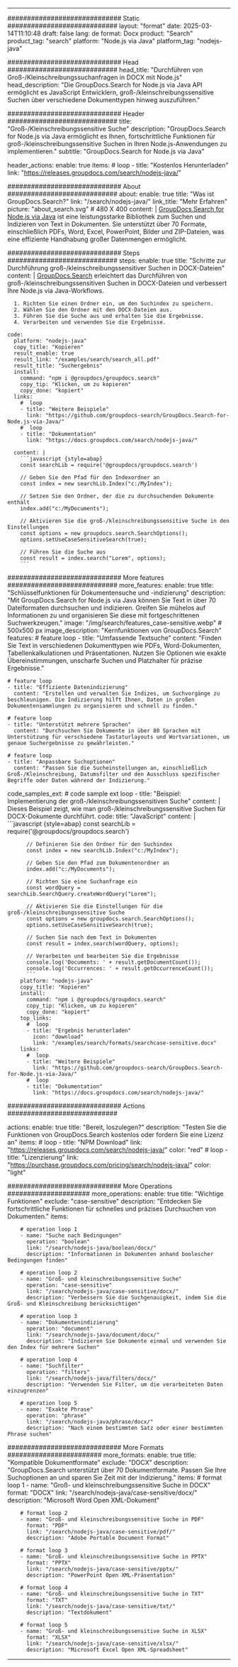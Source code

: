 
---
############################# Static ############################
layout: "format"
date:  2025-03-14T11:10:48
draft: false
lang: de
format: Docx
product: "Search"
product_tag: "search"
platform: "Node.js via Java"
platform_tag: "nodejs-java"

############################# Head ############################
head_title: "Durchführen von Groß-/Kleinschreibungssuchanfragen in DOCX mit Node.js"
head_description: "Die GroupDocs.Search for Node.js via Java API ermöglicht es JavaScript Entwicklern, groß-/kleinschreibungssensitive Suchen über verschiedene Dokumenttypen hinweg auszuführen."

############################# Header ############################
title: "Groß-/Kleinschreibungssensitive Suche" 
description: "GroupDocs.Search for Node.js via Java ermöglicht es Ihnen, fortschrittliche Funktionen für groß-/kleinschreibungssensitive Suchen in Ihren Node.js-Anwendungen zu implementieren."
subtitle: "GroupDocs.Search for Node.js via Java" 

header_actions:
  enable: true
  items:
    #  loop
    - title: "Kostenlos Herunterladen"
      link: "https://releases.groupdocs.com/search/nodejs-java/"
      
############################# About ############################
about:
    enable: true
    title: "Was ist GroupDocs.Search?"
    link: "/search/nodejs-java/"
    link_title: "Mehr Erfahren"
    picture: "about_search.svg" # 480 X 400
    content: |
       [GroupDocs.Search for Node.js via Java](/search/nodejs-java/) ist eine leistungsstarke Bibliothek zum Suchen und Indizieren von Text in Dokumenten. Sie unterstützt über 70 Formate, einschließlich PDFs, Word, Excel, PowerPoint, Bilder und ZIP-Dateien, was eine effiziente Handhabung großer Datenmengen ermöglicht.

############################# Steps ############################
steps:
    enable: true
    title: "Schritte zur Durchführung groß-/kleinschreibungssensitiver Suchen in DOCX-Dateien"
    content: |
      [GroupDocs.Search](/search/nodejs-java/) erleichtert das Durchführen von groß-/kleinschreibungssensitiven Suchen in DOCX-Dateien und verbessert Ihre Node.js via Java-Workflows.
      
      1. Richten Sie einen Ordner ein, um den Suchindex zu speichern.
      2. Wählen Sie den Ordner mit den DOCX-Dateien aus.
      3. Führen Sie die Suche aus und erhalten Sie die Ergebnisse.
      4. Verarbeiten und verwenden Sie die Ergebnisse.
   
    code:
      platform: "nodejs-java"
      copy_title: "Kopieren"
      result_enable: true
      result_link: "/examples/search/search_all.pdf"
      result_title: "Suchergebnis"
      install:
        command: "npm i @groupdocs/groupdocs.search"
        copy_tip: "Klicken, um zu kopieren"
        copy_done: "kopiert"
      links:
        #  loop
        - title: "Weitere Beispiele"
          link: "https://github.com/groupdocs-search/GroupDocs.Search-for-Node.js-via-Java/"
        #  loop
        - title: "Dokumentation"
          link: "https://docs.groupdocs.com/search/nodejs-java/"
          
      content: |
        ```javascript {style=abap}
        const searchLib = require('@groupdocs/groupdocs.search')

        // Geben Sie den Pfad für den Indexordner an
        const index = new searchLib.Index("c:/MyIndex");

        // Setzen Sie den Ordner, der die zu durchsuchenden Dokumente enthält
        index.add("c:/MyDocuments");

        // Aktivieren Sie die groß-/kleinschreibungssensitive Suche in den Einstellungen
        const options = new groupdocs.search.SearchOptions();
        options.setUseCaseSensitiveSearch(true);

        // Führen Sie die Suche aus
        const result = index.search("Lorem", options);
        ```            

############################# More features ############################
more_features:
  enable: true
  title: "Schlüsselfunktionen für Dokumentensuche und -indizierung"
  description: "Mit GroupDocs.Search for Node.js via Java können Sie Text in über 70 Dateiformaten durchsuchen und indizieren. Greifen Sie mühelos auf Informationen zu und organisieren Sie diese mit fortgeschrittenen Suchwerkzeugen."
  image: "/img/search/features_case-sensitive.webp" # 500x500 px
  image_description: "Kernfunktionen von GroupDocs.Search"
  features:
    # feature loop
    - title: "Umfassende Textsuche"
      content: "Finden Sie Text in verschiedenen Dokumenttypen wie PDFs, Word-Dokumenten, Tabellenkalkulationen und Präsentationen. Nutzen Sie Optionen wie exakte Übereinstimmungen, unscharfe Suchen und Platzhalter für präzise Ergebnisse."

    # feature loop
    - title: "Effiziente Datenindizierung"
      content: "Erstellen und verwalten Sie Indizes, um Suchvorgänge zu beschleunigen. Die Indizierung hilft Ihnen, Daten in großen Dokumentensammlungen zu organisieren und schnell zu finden."

    # feature loop
    - title: "Unterstützt mehrere Sprachen"
      content: "Durchsuchen Sie Dokumente in über 80 Sprachen mit Unterstützung für verschiedene Tastaturlayouts und Wortvariationen, um genaue Suchergebnisse zu gewährleisten."

    # feature loop
    - title: "Anpassbare Suchoptionen"
      content: "Passen Sie die Sucheinstellungen an, einschließlich Groß-/Kleinschreibung, Datumsfilter und den Ausschluss spezifischer Begriffe oder Daten während der Indizierung."
      
  code_samples_ext:
    # code sample ext loop
    - title: "Beispiel: Implementierung der groß-/kleinschreibungssensitiven Suche"
      content: |
        Dieses Beispiel zeigt, wie man groß-/kleinschreibungssensitive Suchen für DOCX-Dokumente durchführt.
      code:
        title: "JavaScript"
        content: |
          ```javascript {style=abap}
          const searchLib = require('@groupdocs/groupdocs.search')
          
          // Definieren Sie den Ordner für den Suchindex
          const index = new searchLib.Index("c:/MyIndex");
              
          // Geben Sie den Pfad zum Dokumentenordner an
          index.add("c:/MyDocuments");

          // Richten Sie eine Suchanfrage ein
          const wordQuery = searchLib.SearchQuery.createWordQuery("Lorem");

          // Aktivieren Sie die Einstellungen für die groß-/kleinschreibungssensitive Suche
          const options = new groupdocs.search.SearchOptions();
          options.setUseCaseSensitiveSearch(true);

          // Suchen Sie nach dem Text in Dokumenten
          const result = index.search(wordQuery, options);
          
          // Verarbeiten und bearbeiten Sie die Ergebnisse
          console.log('Documents: ' + result.getDocumentCount());
          console.log('Occurrences: ' + result.getOccurrenceCount());
          ```
        platform: "nodejs-java"
        copy_title: "Kopieren"
        install:
          command: "npm i @groupdocs/groupdocs.search"
          copy_tip: "Klicken, um zu kopieren"
          copy_done: "kopiert"
        top_links:
          #  loop
          - title: "Ergebnis herunterladen"
            icon: "download"
            link: "/examples/search/formats/searchcase-sensitive.docx"
        links:
          #  loop
          - title: "Weitere Beispiele"
            link: "https://github.com/groupdocs-search/GroupDocs.Search-for-Node.js-via-Java/"
          #  loop
          - title: "Dokumentation"
            link: "https://docs.groupdocs.com/search/nodejs-java/"
            

            


############################# Actions ############################

actions:
  enable: true
  title: "Bereit, loszulegen?"
  description: "Testen Sie die Funktionen von GroupDocs.Search kostenlos oder fordern Sie eine Lizenz an"
  items:
    #  loop
    - title: "NPM Download"
      link: "https://releases.groupdocs.com/search/nodejs-java/"
      color: "red"
        #  loop
    - title: "Lizenzierung"
      link: "https://purchase.groupdocs.com/pricing/search/nodejs-java/"
      color: "light"


############################# More Operations #####################
more_operations:
    enable: true
    title: "Wichtige Funktionen"
    exclude: "case-sensitive"
    description: "Entdecken Sie fortschrittliche Funktionen für schnelles und präzises Durchsuchen von Dokumenten."
    items: 
          
        # operation loop 1
        - name: "Suche nach Bedingungen"
          operation: "boolean"
          link: "/search/nodejs-java/boolean/docx/"
          description: "Informationen in Dokumenten anhand boolescher Bedingungen finden"

        # operation loop 2
        - name: "Groß- und kleinschreibungssensitive Suche"
          operation: "case-sensitive"
          link: "/search/nodejs-java/case-sensitive/docx/"
          description: "Verbessern Sie die Suchgenauigkeit, indem Sie die Groß- und Kleinschreibung berücksichtigen"

        # operation loop 3
        - name: "Dokumentenindizierung"
          operation: "document"
          link: "/search/nodejs-java/document/docx/"
          description: "Indizieren Sie Dokumente einmal und verwenden Sie den Index für mehrere Suchen"

        # operation loop 4
        - name: "Suchfilter"
          operation: "filters"
          link: "/search/nodejs-java/filters/docx/"
          description: "Verwenden Sie Filter, um die verarbeiteten Daten einzugrenzen"

        # operation loop 5
        - name: "Exakte Phrase"
          operation: "phrase"
          link: "/search/nodejs-java/phrase/docx/"
          description: "Nach einem bestimmten Satz oder einer bestimmten Phrase suchen"
          
        
          
############################# More Formats ########################
more_formats:
    enable: true
    title: "Kompatible Dokumentformate"
    exclude: "DOCX"
    description: "GroupDocs.Search unterstützt über 70 Dokumentformate. Passen Sie Ihre Suchoptionen an und sparen Sie Zeit mit der Indizierung."
    items: 
        # format loop 1
        - name: "Groß- und kleinschreibungssensitive Suche in DOCX"
          format: "DOCX"
          link: "/search/nodejs-java/case-sensitive/docx/"
          description: "Microsoft Word Open XML-Dokument"
          
        # format loop 2
        - name: "Groß- und kleinschreibungssensitive Suche in PDF"
          format: "PDF"
          link: "/search/nodejs-java/case-sensitive/pdf/"
          description: "Adobe Portable Document Format"
          
        # format loop 3
        - name: "Groß- und kleinschreibungssensitive Suche in PPTX"
          format: "PPTX"
          link: "/search/nodejs-java/case-sensitive/pptx/"
          description: "PowerPoint Open XML-Präsentation"

        # format loop 4
        - name: "Groß- und kleinschreibungssensitive Suche in TXT"
          format: "TXT"
          link: "/search/nodejs-java/case-sensitive/txt/"
          description: "Textdokument"
          
        # format loop 5
        - name: "Groß- und kleinschreibungssensitive Suche in XLSX"
          format: "XLSX"
          link: "/search/nodejs-java/case-sensitive/xlsx/"
          description: "Microsoft Excel Open XML-Spreadsheet"
  

---